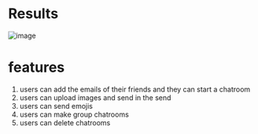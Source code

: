 # Results 
![image](https://user-images.githubusercontent.com/53540032/224481897-c6f4f340-6bcc-4f18-a768-d5f1327c1530.png)

# features 
1. users can add the emails of their friends and they can start a chatroom
2. users can upload images and send in the send
3. users can send emojis
4. users can make group chatrooms 
5. users can delete chatrooms
